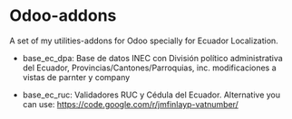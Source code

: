 Odoo-addons
===========

A set of my utilities-addons for Odoo specially for Ecuador Localization.

* base_ec_dpa: Base de datos INEC con División político administrativa del Ecuador, Provincias/Cantones/Parroquias, 
  inc. modificaciones a vistas de parnter y company

* base_ec_ruc: Validadores RUC y Cédula del Ecuador.
               Alternative you can use: https://code.google.com/r/jmfinlayp-vatnumber/

